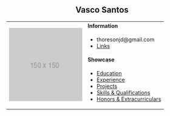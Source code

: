<h2 align="center">Vasco Santos</h2>
<table align="center">
  <tbody>
    <tr>      
      <td width="50%" rowspan="4">
        <img alt="Photo" src="./img/placeholder.png" style="width:100%" />
      </td>
      <td><b>Information</b></td>
    </tr>
    <tr>
      <td>
        <ul>
          <li>thoresonjd@gmail.com</li>
          <li><a href="./pages/links.md">Links</a></li>
        </ul>
      </td>
    </tr>
    <tr><td><b>Showcase</b></td></tr>
    <tr>
      <td width="50%">
        <ul>
          <li><a href="./pages/education.md">Education</a></li>
          <li><a href="./pages/experience.md">Experience</a></li>
          <li><a href="./pages/projects.md">Projects</a></li>
          <li><a href="./pages/qualifications.md">Skills & Qualifications</a></li>
          <li><a href="./pages/extracurriculars.md">Honors & Extracurriculars</a></li>
        </ul>
      </td>
    </tr>
  </tbody>
</table>